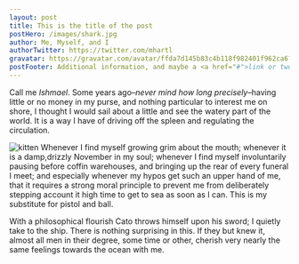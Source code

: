```yaml
---
layout: post
title: This is the title of the post
postHero: /images/shark.jpg
author: Me, Myself, and I
authorTwitter: https://twitter.com/mhartl
gravatar: https://gravatar.com/avatar/ffda7d145b83c4b118f982401f962ca6?s=150
postFooter: Additional information, and maybe a <a href="#">link or two</a>
---
```

Call me *Ishmael*. Some years ago–*never mind how long
precisely*–having little or no money in my purse, and nothing
particular to interest me on shore, I thought I would sail about a
little and see the watery part of the world. It is a way I have of driving
off the spleen and regulating the circulation.

<img class="pull-left" src="https://placekitten.com/g/400/200" alt="kitten">
Whenever I find myself growing grim about the mouth; whenever it is a
damp,drizzly November in my soul; whenever I find myself involuntarily
pausing before coffin warehouses, and bringing up the rear of every funeral I
meet; and especially whenever my hypos get such an upper hand of me, that it
requires a strong moral principle to prevent me from deliberately stepping
account it high time to get to sea as soon as I can. This is my  substitute for pistol and ball.

With a philosophical flourish Cato throws himself upon
his sword; I quietly take to the ship. There is nothing surprising in
this.
If they but knew it, almost all men in their degree, some time or
other,
cherish very nearly the same feelings towards the ocean with me.